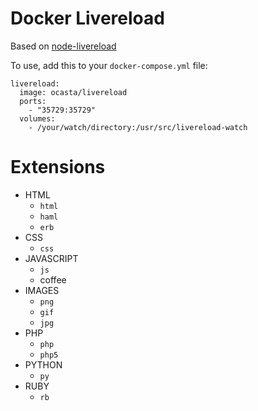 # Docker Livereload

Based on [node-livereload](https://github.com/napcs/node-livereload)

To use, add this to your `docker-compose.yml` file:
```
livereload:
  image: ocasta/livereload
  ports:
    - "35729:35729"
  volumes:
    - /your/watch/directory:/usr/src/livereload-watch
```

# Extensions

- HTML
  * `html`
  * `haml`
  * `erb`
- CSS
  * `css`
- JAVASCRIPT
  * `js`
  * coffee
- IMAGES
  * `png`
  * `gif`
  * `jpg`
- PHP
  * `php`
  * `php5`
- PYTHON
  * `py`
- RUBY
  * `rb`
